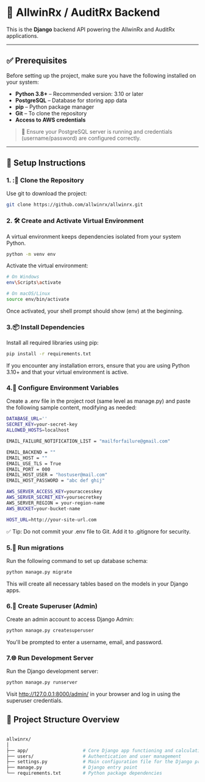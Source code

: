 # 🧠 AllwinRx / AuditRx Backend

This is the **Django** backend API powering the AllwinRx and AuditRx applications.

---

## ✅ Prerequisites

Before setting up the project, make sure you have the following installed on your system:

- **Python 3.8+** – Recommended version: 3.10 or later
- **PostgreSQL** – Database for storing app data
- **pip** – Python package manager
- **Git** – To clone the repository
- **Access to AWS credentials** 

> 🔐 Ensure your PostgreSQL server is running and credentials (username/password) are configured correctly.

---

## 🚀 Setup Instructions

### 1. :🔁 Clone the Repository
Use git to download the project:
```bash
git clone https://github.com/allwinrx/allwinrx.git

```
### 2. 🛠️ Create and Activate Virtual Environment 
A virtual environment keeps dependencies isolated from your system Python.
```bash
python -m venv env
```
Activate the virtual environment:
```bash
# On Windows
env\Scripts\activate

# On macOS/Linux
source env/bin/activate

```
Once activated, your shell prompt should show (env) at the beginning.


### 3.📦 Install Dependencies
Install all required libraries using pip:
```bash
pip install -r requirements.txt
```
If you encounter any installation errors, ensure that you are using Python 3.10+ and that your virtual environment is active.

### 4.🔐 Configure Environment Variables
Create a .env file in the project root (same level as manage.py) and paste the following sample content, modifying as needed:
```bash
DATABASE_URL=''
SECRET_KEY=your-secret-key
ALLOWED_HOSTS=localhost

EMAIL_FAILURE_NOTIFICATION_LIST = "mailforfailure@gmail.com"

EMAIL_BACKEND = ""
EMAIL_HOST = ""
EMAIL_USE_TLS = True
EMAIL_PORT = 000
EMAIL_HOST_USER = "hostuser@mail.com"
EMAIL_HOST_PASSWORD = "abc def ghij"

AWS_SERVER_ACCESS_KEY=youraccesskey
AWS_SERVER_SECRET_KEY=yoursecretkey
AWS_SERVER_REGION = your-region-name
AWS_BUCKET=your-bucket-name

HOST_URL=http://your-site-url.com
```
✅ Tip: Do not commit your .env file to Git. Add it to .gitignore for security.

### 5.🔄 Run migrations
Run the following command to set up database schema:
```bash
python manage.py migrate
```
This will create all necessary tables based on the models in your Django apps.


### 6.👤 Create Superuser (Admin)
Create an admin account to access Django Admin:
```bash
python manage.py createsuperuser
```
You'll be prompted to enter a username, email, and password.

### 7.🌐 Run Development Server
Run the Django development server:
```bash
python manage.py runserver
````
Visit http://127.0.0.1:8000/admin/ in your browser and log in using the superuser credentials.

## 📁 Project Structure Overview
```bash

allwinrx/
│
├── app/                    # Core Django app functioning and calculations
├── users/                  # Authentication and user management
├── settings.py             # Main configuration file for the Django project
├── manage.py               # Django entry point
└── requirements.txt        # Python package dependencies
```
